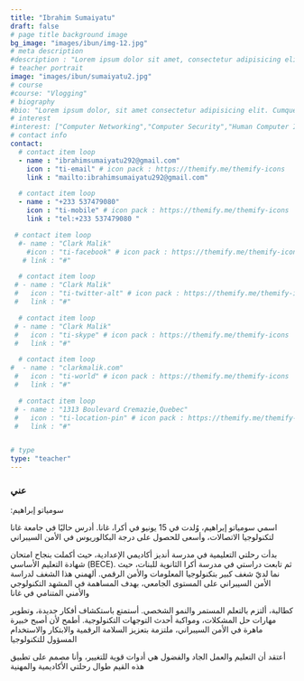 ```yaml
---
title: "Ibrahim Sumaiyatu"
draft: false
# page title background image
bg_image: "images/ibun/img-12.jpg"
# meta description
#description : "Lorem ipsum dolor sit amet, consectetur adipisicing elit, sed do eiusmod tempor incididunt ut labore. dolore magna aliqua. Ut enim ad minim veniam, quis nostrud."
# teacher portrait
image: "images/ibun/sumaiyatu2.jpg"
# course
#course: "Vlogging"
# biography
#bio: "Lorem ipsum dolor, sit amet consectetur adipisicing elit. Cumque accusamus tenetur ea harum delectus ab consequatur excepturi, odit qui in quo quia voluptate nam optio, culpa aspernatur. Error placeat iusto officia voluptas quae."
# interest
#interest: ["Computer Networking","Computer Security","Human Computer Interfacing"]
# contact info
contact:
  # contact item loop
  - name : "ibrahimsumaiyatu292@gmail.com"
    icon : "ti-email" # icon pack : https://themify.me/themify-icons
    link : "mailto:ibrahimsumaiyatu292@gmail.com"

  # contact item loop
  - name : "+233 537479080"
    icon : "ti-mobile" # icon pack : https://themify.me/themify-icons
    link : "tel:+233 537479080 "

 # contact item loop
  #- name : "Clark Malik"
    #icon : "ti-facebook" # icon pack : https://themify.me/themify-icons
   # link : "#"

  # contact item loop
 # - name : "Clark Malik"
 #   icon : "ti-twitter-alt" # icon pack : https://themify.me/themify-icons
 #   link : "#"

  # contact item loop
 # - name : "Clark Malik"
 #   icon : "ti-skype" # icon pack : https://themify.me/themify-icons
 #   link : "#"

  # contact item loop
#  - name : "clarkmalik.com"
 #   icon : "ti-world" # icon pack : https://themify.me/themify-icons
 #   link : "#"

  # contact item loop
 # - name : "1313 Boulevard Cremazie,Quebec"
 #   icon : "ti-location-pin" # icon pack : https://themify.me/themify-icons
 #   link : "#"


# type
type: "teacher"
---
```


### عني
:سومياتو إبراهيم

اسمي سومياتو إبراهيم، وُلدت في 15 يونيو في أكرا، غانا. أدرس حاليًا في جامعة غانا لتكنولوجيا الاتصالات، وأسعى للحصول على درجة البكالوريوس في الأمن السيبراني

بدأت رحلتي التعليمية في مدرسة أنديز أكاديمي الإعدادية، حيث أكملت بنجاح امتحان شهادة التعليم الأساسي (BECE). ثم تابعت دراستي في مدرسة أكرا الثانوية للبنات، حيث نما لديّ شغف كبير بتكنولوجيا المعلومات والأمن الرقمي. ألهمني هذا الشغف لدراسة الأمن السيبراني على المستوى الجامعي، بهدف المساهمة في المشهد التكنولوجي والأمني ​​المتنامي في غانا

كطالبة، ألتزم بالتعلم المستمر والنمو الشخصي. أستمتع باستكشاف أفكار جديدة، وتطوير مهارات حل المشكلات، ومواكبة أحدث التوجهات التكنولوجية. أطمح لأن أصبح خبيرة ماهرة في الأمن السيبراني، ملتزمة بتعزيز السلامة الرقمية والابتكار والاستخدام المسؤول للتكنولوجيا

أعتقد أن التعليم والعمل الجاد والفضول هي أدوات قوية للتغيير، وأنا مصمم على تطبيق هذه القيم طوال رحلتي الأكاديمية والمهنية